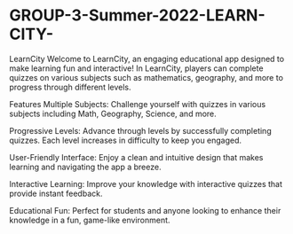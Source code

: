 # GROUP-3-Summer-2022-LEARN-CITY-

LearnCity
Welcome to LearnCity, an engaging educational app designed to make learning fun and interactive! In LearnCity, players can complete quizzes on various subjects such as mathematics, geography, and more to progress through different levels.

Features
Multiple Subjects: Challenge yourself with quizzes in various subjects including Math, Geography, Science, and more.

Progressive Levels: Advance through levels by successfully completing quizzes. Each level increases in difficulty to keep you engaged.

User-Friendly Interface: Enjoy a clean and intuitive design that makes learning and navigating the app a breeze.

Interactive Learning: Improve your knowledge with interactive quizzes that provide instant feedback.

Educational Fun: Perfect for students and anyone looking to enhance their knowledge in a fun, game-like environment.
